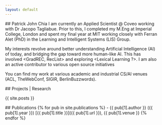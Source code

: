```yaml
---
layout: default
---
```


<div id="bio_tab" class="tabcontent"  markdown=1>
## Patrick John Chia
I am currently an Applied Scientist @ Coveo working with Dr Jacopo Tagliabue.
Prior to this, I completed my M.Eng at Imperial College, London and spent my final year at MIT working closely 
with Ferran Alet (PhD) in the Learning and Intelligent Systems (LIS) Group.

My interests revolve around better understanding Artificial Intelligence (AI) of today, and
bridging the gap toward more human-like AI. This has involved <GradREC, RecList> and exploring
<Lexical Learning ?>. I am also an active contributor to various open source initiatives <RecList>

You can find my work at various academic and industrial CS/AI venues (ACL, TheWebConf, SIGIR, BerlinBuzzwords).
</div>


<div id="projects_tab" class="tabcontent" markdown=1>
## Projects | Research

{{  site.posts }}
</div>

<div id="publications_tab" class="tabcontent" markdown=1>
## Publications
{% for pub in site.publications %}
- {{ pub[1].author }} ({{ pub[1].year }}) [{{ pub[1].title }}]({{ pub[1].url }}), {{ pub[1].venue }}
{% endfor %}
</div>



